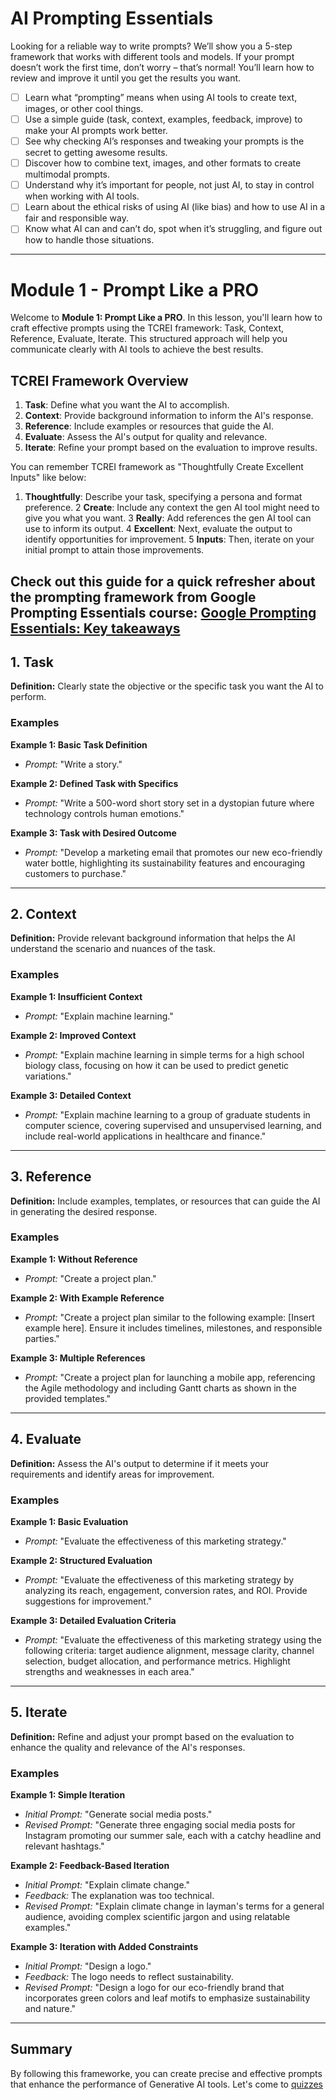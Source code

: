 # AI Prompting Essentials

Looking for a reliable way to write prompts? We’ll show you a 5-step framework that works with different tools and models. If your prompt doesn’t work the first time, don’t worry – that’s normal! You’ll learn how to review and improve it until you get the results you want.

- [ ] Learn what “prompting” means when using AI tools to create text, images, or other cool things.
- [ ] Use a simple guide (task, context, examples, feedback, improve) to make your AI prompts work better.
- [ ] See why checking AI’s responses and tweaking your prompts is the secret to getting awesome results.
- [ ] Discover how to combine text, images, and other formats to create multimodal prompts.
- [ ] Understand why it’s important for people, not just AI, to stay in control when working with AI tools.
- [ ] Learn about the ethical risks of using AI (like bias) and how to use AI in a fair and responsible way.
- [ ] Know what AI can and can’t do, spot when it’s struggling, and figure out how to handle those situations.

---

# Module 1 - Prompt Like a PRO

Welcome to **Module 1: Prompt Like a PRO**. In this lesson, you'll learn how to craft effective prompts using the TCREI framework: Task, Context, Reference, Evaluate, Iterate. This structured approach will help you communicate clearly with AI tools to achieve the best results.

## TCREI Framework Overview

1. **Task**: Define what you want the AI to accomplish.
2. **Context**: Provide background information to inform the AI's response.
3. **Reference**: Include examples or resources that guide the AI.
4. **Evaluate**: Assess the AI's output for quality and relevance.
5. **Iterate**: Refine your prompt based on the evaluation to improve results.

You can remember TCREI framework as "Thoughtfully Create Excellent Inputs" like below:

1. **Thoughtfully**: Describe your task, specifying a persona and format preference.
2 **Create**: Include any context the gen AI tool might need to give you what you want.
3 **Really**: Add references the gen AI tool can use to inform its output.
4 **Excellent**: Next, evaluate the output to identify opportunities for improvement. 
5 **Inputs**: Then, iterate on your initial prompt to attain those improvements.

Check out this guide for a quick refresher about the prompting framework from Google Prompting Essentials course: 
[Google Prompting Essentials: Key takeaways]()
---

## 1. Task

**Definition:** Clearly state the objective or the specific task you want the AI to perform.

### Examples

**Example 1: Basic Task Definition**
- *Prompt:* "Write a story."

**Example 2: Defined Task with Specifics**
- *Prompt:* "Write a 500-word short story set in a dystopian future where technology controls human emotions."

**Example 3: Task with Desired Outcome**
- *Prompt:* "Develop a marketing email that promotes our new eco-friendly water bottle, highlighting its sustainability features and encouraging customers to purchase."

---

## 2. Context

**Definition:** Provide relevant background information that helps the AI understand the scenario and nuances of the task.

### Examples

**Example 1: Insufficient Context**
- *Prompt:* "Explain machine learning."

**Example 2: Improved Context**
- *Prompt:* "Explain machine learning in simple terms for a high school biology class, focusing on how it can be used to predict genetic variations."

**Example 3: Detailed Context**
- *Prompt:* "Explain machine learning to a group of graduate students in computer science, covering supervised and unsupervised learning, and include real-world applications in healthcare and finance."

---

## 3. Reference

**Definition:** Include examples, templates, or resources that can guide the AI in generating the desired response.

### Examples

**Example 1: Without Reference**
- *Prompt:* "Create a project plan."

**Example 2: With Example Reference**
- *Prompt:* "Create a project plan similar to the following example: [Insert example here]. Ensure it includes timelines, milestones, and responsible parties."

**Example 3: Multiple References**
- *Prompt:* "Create a project plan for launching a mobile app, referencing the Agile methodology and including Gantt charts as shown in the provided templates."

---

## 4. Evaluate

**Definition:** Assess the AI's output to determine if it meets your requirements and identify areas for improvement.

### Examples

**Example 1: Basic Evaluation**
- *Prompt:* "Evaluate the effectiveness of this marketing strategy."

**Example 2: Structured Evaluation**
- *Prompt:* "Evaluate the effectiveness of this marketing strategy by analyzing its reach, engagement, conversion rates, and ROI. Provide suggestions for improvement."

**Example 3: Detailed Evaluation Criteria**
- *Prompt:* "Evaluate the effectiveness of this marketing strategy using the following criteria: target audience alignment, message clarity, channel selection, budget allocation, and performance metrics. Highlight strengths and weaknesses in each area."

---

## 5. Iterate

**Definition:** Refine and adjust your prompt based on the evaluation to enhance the quality and relevance of the AI's responses.

### Examples

**Example 1: Simple Iteration**
- *Initial Prompt:* "Generate social media posts."
- *Revised Prompt:* "Generate three engaging social media posts for Instagram promoting our summer sale, each with a catchy headline and relevant hashtags."

**Example 2: Feedback-Based Iteration**
- *Initial Prompt:* "Explain climate change."
- *Feedback:* The explanation was too technical.
- *Revised Prompt:* "Explain climate change in layman's terms for a general audience, avoiding complex scientific jargon and using relatable examples."

**Example 3: Iteration with Added Constraints**
- *Initial Prompt:* "Design a logo."
- *Feedback:* The logo needs to reflect sustainability.
- *Revised Prompt:* "Design a logo for our eco-friendly brand that incorporates green colors and leaf motifs to emphasize sustainability and nature."

---

## Summary

By following this frameworke, you can create precise and effective prompts that enhance the performance of Generative AI tools. Let's come to [quizzes](./modulel1-assignment/README.md)

